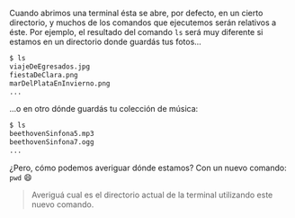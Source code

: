 Cuando abrimos una terminal ésta se abre, por defecto, en un cierto directorio, y muchos de los comandos que ejecutemos serán relativos a éste. Por ejemplo, el resultado del comando `ls` será muy diferente si estamos en un directorio donde guardás tus fotos... 

```bash
$ ls 
viajeDeEgresados.jpg
fiestaDeClara.png
marDelPlataEnInvierno.png
...
```

...o en otro dónde guardás tu colección de música:

```bash
$ ls 
beethovenSinfona5.mp3
beethovenSinfona7.ogg
...
```

¿Pero, cómo podemos averiguar dónde estamos? Con un nuevo comando: `pwd` :smile:

> Averiguá cual es el directorio actual de la terminal utilizando este nuevo comando. 



